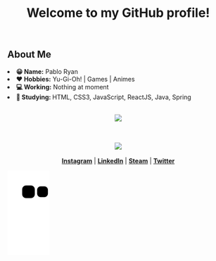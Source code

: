 <h1 align="center">Welcome to my GitHub profile!</h1>

<br>

<h2> About Me </h2>
  <li><strong> 😀 Name:</strong> Pablo Ryan</li>
  <li><strong> ❤ Hobbies:</strong> Yu-Gi-Oh! | Games | Animes</li>
  <li><strong> 💻 Working:</strong> Nothing at moment</li>
  <li><strong> 🔎 Studying: </strong>HTML, CSS3, JavaScript, ReactJS, Java, Spring</li>

<br>

<p align="center">
<a href="https://github.com/Sutanrrier"><img src="https://github-readme-stats.vercel.app/api/top-langs/?username=Sutanrrier&layout=compact&langs_count=7&theme=dracula"/
</a></p>

<br>

<p align="center">
 <a href="https://github.com/Sutanrrier"><img src="https://github-readme-stats.vercel.app/api?username=Sutanrrier&show_icons=true&theme=dracula"></a>
</p>
 
 <p align="center">
  <strong><a href="https://www.instagram.com/sutanrrier/">Instagram</a></strong> |
  <strong><a href="https://www.linkedin.com/in/pablo-ryan">LinkedIn</a></strong> |
  <strong><a href="https://steamcommunity.com/id/sutanrrier">Steam</a></strong> |
  <strong><a href="https://twitter.com/sutanrrier">Twitter</a></strong>
</p>

![Snake animation](https://github.com/Sutanrrier/Sutanrrier/blob/output/github-contribution-grid-snake.svg)
